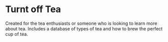 # Turnt off Tea

Created for the tea enthusiasts or someone who is looking to learn more about tea. Includes a database of types of tea and how to brew the perfect cup of tea. 



